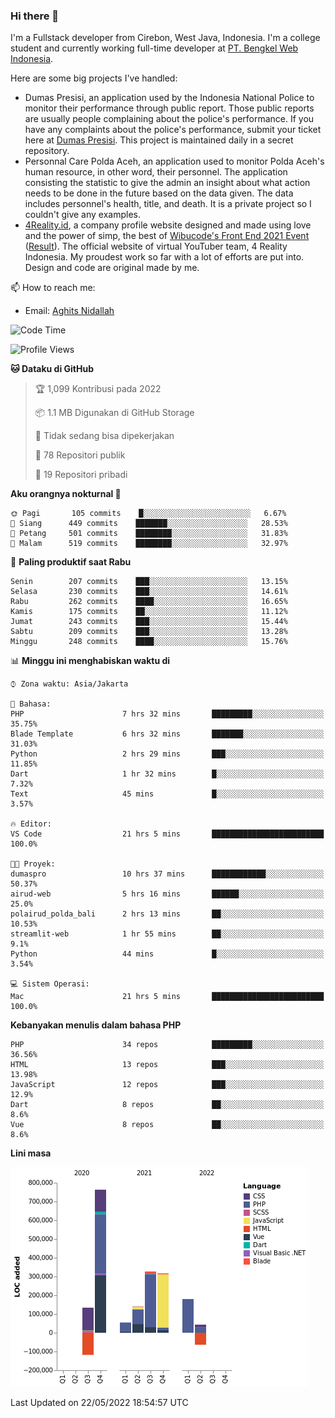 ### Hi there 👋
I'm a Fullstack developer from Cirebon, West Java, Indonesia. I'm a college student and currently working full-time developer at [PT. Bengkel Web Indonesia](https://github.com/PT-Bengkel-Web-Indonesia).

Here are some big projects I've handled:
- Dumas Presisi, an application used by the Indonesia National Police to monitor their performance through public report. Those public reports are usually people complaining about the police's performance. If you have any complaints about the police's performance, submit your ticket here at [Dumas Presisi](https://dumaspresisi.polri.go.id/dumaspro). This project is maintained daily in a secret repository.
- Personnal Care Polda Aceh, an application used to monitor Polda Aceh's human resource, in other word, their personnel. The application consisting the statistic to give the admin an insight about what action needs to be done in the future based on the data given. The data includes personnel's health, title, and death. It is a private project so I couldn't give any examples.
- [4Reality.id](https://4reality.id), a company profile website designed and made using love and the power of simp, the best of [Wibucode's Front End 2021 Event](https://github.com/wibucode02/submision-event-frontend-2021) ([Result](https://github.com/wibucode02/top-5-pemenang-event-front-end-wibucode-2021)). The official website of virtual YouTuber team, 4 Reality Indonesia. My proudest work so far with a lot of efforts are put into. Design and code are original made by me.

📫 How to reach me:
- Email: [Aghits Nidallah](mailto:yourlovelydev@gmail.com)

<!--START_SECTION:waka-->
![Code Time](http://img.shields.io/badge/Code%20Time-0%20secs-blue)

![Profile Views](http://img.shields.io/badge/Profil%20dilihat-0-blue)

**🐱 Dataku di GitHub** 

> 🏆 1,099 Kontribusi pada 2022
 > 
> 📦 1.1 MB Digunakan di GitHub Storage 
 > 
> 🚫 Tidak sedang bisa dipekerjakan
 > 
> 📜 78 Repositori publik 
 > 
> 🔑 19 Repositori pribadi  
 > 
**Aku orangnya nokturnal 🦉** 

```text
🌞 Pagi       105 commits    █░░░░░░░░░░░░░░░░░░░░░░░░   6.67% 
🌆 Siang      449 commits    ███████░░░░░░░░░░░░░░░░░░   28.53% 
🌃 Petang     501 commits    ████████░░░░░░░░░░░░░░░░░   31.83% 
🌙 Malam      519 commits    ████████░░░░░░░░░░░░░░░░░   32.97%

```
📅 **Paling produktif saat Rabu** 

```text
Senin        207 commits    ███░░░░░░░░░░░░░░░░░░░░░░   13.15% 
Selasa       230 commits    ███░░░░░░░░░░░░░░░░░░░░░░   14.61% 
Rabu         262 commits    ████░░░░░░░░░░░░░░░░░░░░░   16.65% 
Kamis        175 commits    ██░░░░░░░░░░░░░░░░░░░░░░░   11.12% 
Jumat        243 commits    ███░░░░░░░░░░░░░░░░░░░░░░   15.44% 
Sabtu        209 commits    ███░░░░░░░░░░░░░░░░░░░░░░   13.28% 
Minggu       248 commits    ████░░░░░░░░░░░░░░░░░░░░░   15.76%

```


📊 **Minggu ini menghabiskan waktu di** 

```text
⌚︎ Zona waktu: Asia/Jakarta

💬 Bahasa: 
PHP                      7 hrs 32 mins       █████████░░░░░░░░░░░░░░░░   35.75% 
Blade Template           6 hrs 32 mins       ███████░░░░░░░░░░░░░░░░░░   31.03% 
Python                   2 hrs 29 mins       ███░░░░░░░░░░░░░░░░░░░░░░   11.85% 
Dart                     1 hr 32 mins        █░░░░░░░░░░░░░░░░░░░░░░░░   7.32% 
Text                     45 mins             █░░░░░░░░░░░░░░░░░░░░░░░░   3.57%

🔥 Editor: 
VS Code                  21 hrs 5 mins       █████████████████████████   100.0%

🐱‍💻 Proyek: 
dumaspro                 10 hrs 37 mins      ████████████░░░░░░░░░░░░░   50.37% 
airud-web                5 hrs 16 mins       ██████░░░░░░░░░░░░░░░░░░░   25.0% 
polairud_polda_bali      2 hrs 13 mins       ██░░░░░░░░░░░░░░░░░░░░░░░   10.53% 
streamlit-web            1 hr 55 mins        ██░░░░░░░░░░░░░░░░░░░░░░░   9.1% 
Python                   44 mins             █░░░░░░░░░░░░░░░░░░░░░░░░   3.54%

💻 Sistem Operasi: 
Mac                      21 hrs 5 mins       █████████████████████████   100.0%

```

**Kebanyakan menulis dalam bahasa PHP** 

```text
PHP                      34 repos            █████████░░░░░░░░░░░░░░░░   36.56% 
HTML                     13 repos            ███░░░░░░░░░░░░░░░░░░░░░░   13.98% 
JavaScript               12 repos            ███░░░░░░░░░░░░░░░░░░░░░░   12.9% 
Dart                     8 repos             ██░░░░░░░░░░░░░░░░░░░░░░░   8.6% 
Vue                      8 repos             ██░░░░░░░░░░░░░░░░░░░░░░░   8.6%

```


**Lini masa**

![Chart not found](https://raw.githubusercontent.com/NikarashiHatsu/NikarashiHatsu/master/charts/bar_graph.png) 


 Last Updated on 22/05/2022 18:54:57 UTC
<!--END_SECTION:waka-->
